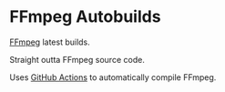 # FFmpeg Autobuilds

[FFmpeg](https://ffmpeg.org/) latest builds.

Straight outta FFmpeg source code.

Uses [GitHub Actions](https://github.com/features/actions) to automatically compile FFmpeg.